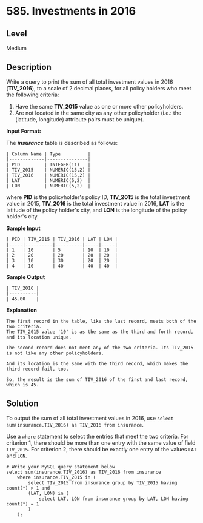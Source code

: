 # 585. Investments in 2016
## Level
Medium

## Description
Write a query to print the sum of all total investment values in 2016 (**TIV_2016**), to a scale of 2 decimal places, for all policy holders who meet the following criteria:

1. Have the same **TIV_2015** value as one or more other policyholders.
2. Are not located in the same city as any other policyholder (i.e.: the (latitude, longitude) attribute pairs must be unique).

**Input Format:**

The ***insurance*** table is described as follows:
```
| Column Name | Type          |
|-------------|---------------|
| PID         | INTEGER(11)   |
| TIV_2015    | NUMERIC(15,2) |
| TIV_2016    | NUMERIC(15,2) |
| LAT         | NUMERIC(5,2)  |
| LON         | NUMERIC(5,2)  |
```
where **PID** is the policyholder's policy ID, **TIV_2015** is the total investment value in 2015, **TIV_2016** is the total investment value in 2016, **LAT** is the latitude of the policy holder's city, and **LON** is the longitude of the policy holder's city.

**Sample Input**
```
| PID | TIV_2015 | TIV_2016 | LAT | LON |
|-----|----------|----------|-----|-----|
| 1   | 10       | 5        | 10  | 10  |
| 2   | 20       | 20       | 20  | 20  |
| 3   | 10       | 30       | 20  | 20  |
| 4   | 10       | 40       | 40  | 40  |
```
**Sample Output**
```
| TIV_2016 |
|----------|
| 45.00    |
```
**Explanation**
```
The first record in the table, like the last record, meets both of the two criteria.
The TIV_2015 value '10' is as the same as the third and forth record, and its location unique.

The second record does not meet any of the two criteria. Its TIV_2015 is not like any other policyholders.

And its location is the same with the third record, which makes the third record fail, too.

So, the result is the sum of TIV_2016 of the first and last record, which is 45.
```

## Solution
To output the sum of all total investment values in 2016, use `select sum(insurance.TIV_2016) as TIV_2016 from insurance`.

Use a `where` statement to select the entries that meet the two criteria. For criterion 1, there should be more than one entry with the same value of field `TIV_2015`. For criterion 2, there should be exactly one entry of the values `LAT` and `LON`.
```
# Write your MySQL query statement below
select sum(insurance.TIV_2016) as TIV_2016 from insurance
    where insurance.TIV_2015 in (
        select TIV_2015 from insurance group by TIV_2015 having count(*) > 1 and
        (LAT, LON) in (
            select LAT, LON from insurance group by LAT, LON having count(*) = 1
        )
    );
```
